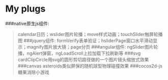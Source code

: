 # My plugs
> 
###native原生js组件:
> calendar日历；wslider图片轮播；move样式动画；touchSlider触屏轮播图
###jquery组件:
> formVerify表单验证；hsliderPage窗口水平滑动显示；magnify图片放大镜；page分页
###angular组件:
> ngSlider图片轮播，ngAlert弹窗，ngLoadScroll上拉加载下拉刷新等
###svg
> cardClipCircle用svg的圆形剪切路径做的一个图片镜头缩放式效果
###canvas
> asteroids类似屏保的随机球型物理碰撞效果
###cocos2d-js
> 糖果消除小游戏
